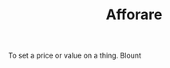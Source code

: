 ---
title: Afforare
letter: A
permalink: "/definitions/afforare.html"
body: To set a price or value on a thing. Blount
published_at: '2018-07-07'
source: Black's Law Dictionary
layout: post
---